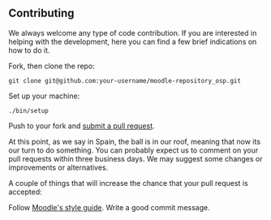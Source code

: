 ## Contributing
We always welcome any type of code contribution. If you are interested in helping with the development, here you can find a few brief indications on how to do it.

Fork, then clone the repo:

```
git clone git@github.com:your-username/moodle-repository_osp.git
```

Set up your machine:

```
./bin/setup
```

Push to your fork and [submit a pull request](https://github.com/UNEDLabs/moodle-repository_osp/compare/).

At this point, as we say in Spain, the ball is in our roof, meaning that now its our turn to do something. You can probably expect us to comment on your pull requests within three business days. We may suggest some changes or improvements or alternatives.

A couple of things that will increase the chance that your pull request is accepted:

Follow [Moodle's style guide](https://docs.moodle.org/33/en/MoodleDocs:Style_guide).
Write a good commit message.

